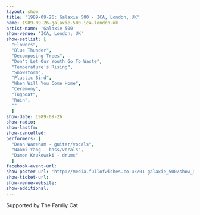 ```yaml
---
layout: show
title: '1989-09-26: Galaxie 500 - ICA, London, UK'
name: 1989-09-26-galaxie-500-ica-london-uk
artist-name: 'Galaxie 500'
show-venue: 'ICA, London, UK'
show-setlist: [
  "Flowers",
  "Blue Thunder",
  "Decomposing Trees",
  "Don't Let Our Youth Go To Waste",
  "Temperature's Rising",
  "Snowstorm",
  "Plastic Bird",
  "When Will You Come Home",
  "Ceremony",
  "Tugboat",
  "Rain",
  ""
  ]
show-date: 1989-09-26
show-radio: 
show-lastfm: 
show-cancelled: 
performers: [
  "Dean Wareham - guitar/vocals",
  "Naomi Yang - bass/vocals",
  "Damon Krukowski - drums"
  ]
facebook-event-url: 
show-poster-url: 'http://media.fullofwishes.co.uk/01-galaxie_500/show_assets/1989-09-26/19890926_flyer_lori.jpg'
show-ticket-url: 
show-venue-website: 
show-additional: 
---
```

Supported by The Family Cat